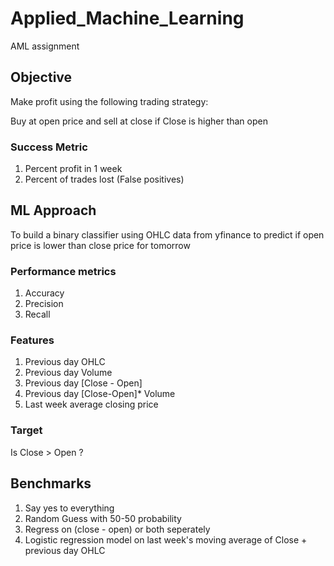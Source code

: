 # Applied_Machine_Learning
AML assignment

## Objective
Make profit using the following trading strategy:

Buy at open price and sell at close if Close is higher than open 

### Success Metric
1. Percent profit in 1 week
2. Percent of trades lost (False positives)


## ML Approach
To build a binary classifier using OHLC data from yfinance to predict if open price is lower than close price for tomorrow

### Performance metrics
1. Accuracy
2. Precision
3. Recall

### Features
1. Previous day OHLC
2. Previous day Volume
3. Previous day [Close - Open]
4. Previous day [Close-Open]* Volume
5. Last week average closing price

### Target
Is Close > Open ?

## Benchmarks
1. Say yes to everything
2. Random Guess with 50-50 probability
3. Regress on (close - open) or both seperately
4. Logistic regression model on last week's moving average of Close + previous day OHLC

